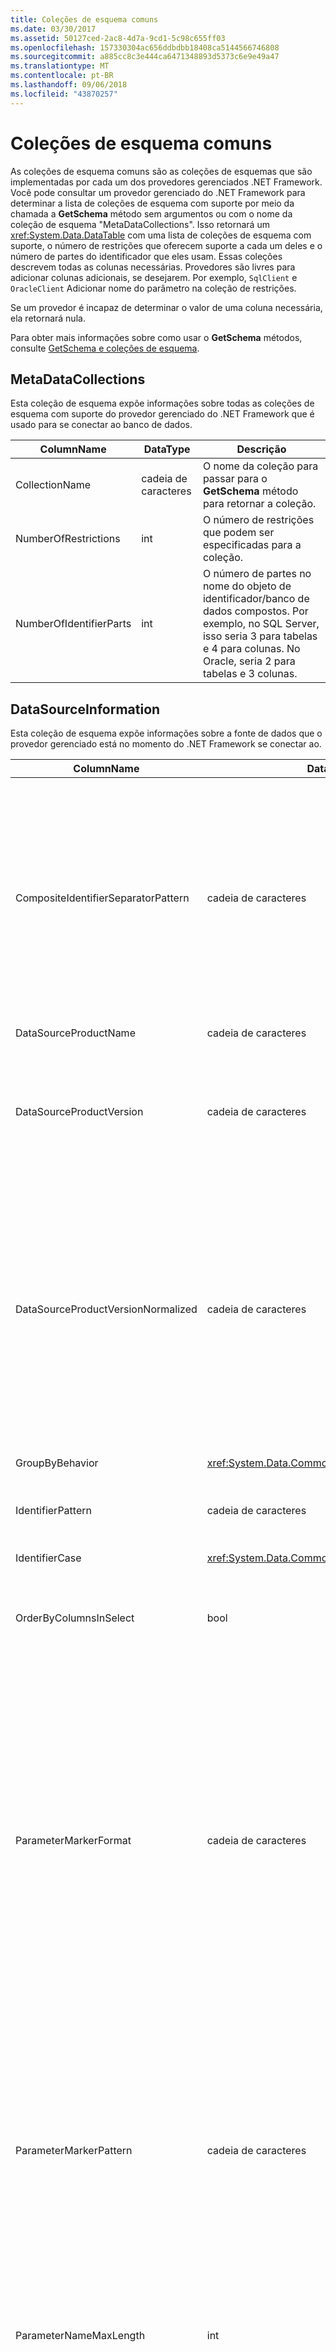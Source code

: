 ```yaml
---
title: Coleções de esquema comuns
ms.date: 03/30/2017
ms.assetid: 50127ced-2ac8-4d7a-9cd1-5c98c655ff03
ms.openlocfilehash: 157330304ac656ddbdbb18408ca5144566746808
ms.sourcegitcommit: a885cc8c3e444ca6471348893d5373c6e9e49a47
ms.translationtype: MT
ms.contentlocale: pt-BR
ms.lasthandoff: 09/06/2018
ms.locfileid: "43870257"
---
```

# <a name="common-schema-collections"></a>Coleções de esquema comuns
As coleções de esquema comuns são as coleções de esquemas que são implementadas por cada um dos provedores gerenciados .NET Framework. Você pode consultar um provedor gerenciado do .NET Framework para determinar a lista de coleções de esquema com suporte por meio da chamada a **GetSchema** método sem argumentos ou com o nome da coleção de esquema "MetaDataCollections". Isso retornará um <xref:System.Data.DataTable> com uma lista de coleções de esquema com suporte, o número de restrições que oferecem suporte a cada um deles e o número de partes do identificador que eles usam. Essas coleções descrevem todas as colunas necessárias. Provedores são livres para adicionar colunas adicionais, se desejarem. Por exemplo, `SqlClient` e `OracleClient` Adicionar nome do parâmetro na coleção de restrições.  
  
 Se um provedor é incapaz de determinar o valor de uma coluna necessária, ela retornará nula.  
  
 Para obter mais informações sobre como usar o **GetSchema** métodos, consulte [GetSchema e coleções de esquema](../../../../docs/framework/data/adonet/getschema-and-schema-collections.md).  
  
## <a name="metadatacollections"></a>MetaDataCollections  
 Esta coleção de esquema expõe informações sobre todas as coleções de esquema com suporte do provedor gerenciado do .NET Framework que é usado para se conectar ao banco de dados.  
  
|ColumnName|DataType|Descrição|  
|----------------|--------------|-----------------|  
|CollectionName|cadeia de caracteres|O nome da coleção para passar para o **GetSchema** método para retornar a coleção.|  
|NumberOfRestrictions|int|O número de restrições que podem ser especificadas para a coleção.|  
|NumberOfIdentifierParts|int|O número de partes no nome do objeto de identificador/banco de dados compostos. Por exemplo, no SQL Server, isso seria 3 para tabelas e 4 para colunas. No Oracle, seria 2 para tabelas e 3 colunas.|  
  
## <a name="datasourceinformation"></a>DataSourceInformation  
 Esta coleção de esquema expõe informações sobre a fonte de dados que o provedor gerenciado está no momento do .NET Framework se conectar ao.  
  
|ColumnName|DataType|Descrição|  
|----------------|--------------|-----------------|  
|CompositeIdentifierSeparatorPattern|cadeia de caracteres|A expressão regular para corresponder os separadores de composição em um identificador de composição. Por exemplo, "\\." (para SQL Server) ou "\@&#124;\\." (para Oracle).<br /><br /> Normalmente, um identificador de composição é o que é usado para um nome de objeto de banco de dados, por exemplo: pubs.dbo.authors ou pubs\@dbo.<br /><br /> Para o SQL Server, use a expressão regular "\\.". Para OracleClient, use "\@&#124;\\.".<br /><br /> Para ODBC, use o Catalog_name_seperator.<br /><br /> Para OLE DB use DBLITERAL_CATALOG_SEPARATOR ou DBLITERAL_SCHEMA_SEPARATOR.|  
|DataSourceProductName|cadeia de caracteres|O nome do produto acessado pelo provedor, como "Oracle" ou "SQLServer".|  
|DataSourceProductVersion|cadeia de caracteres|Indica a versão do produto acessado pelo provedor, no formato nativo de fontes de dados e não está no formato de Microsoft.<br /><br /> Em alguns casos DataSourceProductVersion e DataSourceProductVersionNormalized será o mesmo valor. No caso do OLE DB e ODBC, eles sempre será o mesmo conforme eles são mapeados para a mesma chamada de função da API nativa subjacente.|  
|DataSourceProductVersionNormalized|cadeia de caracteres|Uma versão normalizada para os dados de origem, que ele pode ser comparado com `String.Compare()`. O formato deste é consistente para todas as versões do provedor para impedir que a versão 10 classificação entre versões 1 e 2.<br /><br /> Por exemplo, o provedor Oracle usa um formato de "nn.nn.nn.nn.nn" para sua versão normalizada, o que faz com que uma fonte de dados do Oracle 8i retornar "08.01.07.04.01". SQL Server usa o formato típico de "nn.nn.nnnn" Microsoft.<br /><br /> Em alguns casos, DataSourceProductVersion e DataSourceProductVersionNormalized será o mesmo valor. No caso do OLE DB e ODBC eles sempre será o mesmo conforme eles são mapeados para a mesma chamada de função da API nativa subjacente.|  
|GroupByBehavior|<xref:System.Data.Common.GroupByBehavior>|Especifica a relação entre as colunas em uma cláusula GROUP BY e as colunas não agregadas na lista de seleção.|  
|IdentifierPattern|cadeia de caracteres|Uma expressão regular que corresponde a um identificador e tem um valor de correspondência do identificador. Por exemplo, "[A-Za-z0-9 _ #$]".|  
|IdentifierCase|<xref:System.Data.Common.IdentifierCase>|Indica se os identificadores sem aspas são tratados como diferencia maiusculas de minúsculas ou não.|  
|OrderByColumnsInSelect|bool|Especifica se as colunas em uma cláusula ORDER BY devem estar na lista de seleção. Um valor true indica que eles são necessários para estar na lista de seleção, um valor false indica que eles não são necessários para estar na lista de seleção.|  
|ParameterMarkerFormat|cadeia de caracteres|Uma cadeia de caracteres de formato que representa como um parâmetro de formato.<br /><br /> Se a fonte de dados oferece suporte a parâmetros nomeados, o primeiro espaço reservado na cadeia de caracteres deve ser em que o nome do parâmetro deve ser formatado.<br /><br /> Por exemplo, se a fonte de dados espera parâmetros a ser chamado e prefixado com um ':', isso deveria ser ":{0}". Ao formatar isso com um nome de parâmetro de "p1" resultante é de cadeia de caracteres ": p1".<br /><br /> Se a fonte de dados espera parâmetros para ser prefixadas com o '\@', mas os nomes já incluírem-los, deve ser '{0}' e o resultado da formatação de um parâmetro denominado "\@p1" seria simplesmente "\@p1".<br /><br /> Para fontes de dados que não espera parâmetros nomeados e esperar que o uso do '?' caractere, a cadeia de caracteres de formato pode ser especificada simplesmente como '?', que deve ignorar o nome do parâmetro. Para OLE DB, retornamos '?'.|  
|ParameterMarkerPattern|cadeia de caracteres|Uma expressão regular que corresponde a um marcador de parâmetro. Ele terá um valor de correspondência do nome do parâmetro, se houver.<br /><br /> Por exemplo, se os parâmetros nomeados são compatíveis com um '\@' caracteres iniciais que serão incluído no nome do parâmetro, isso seria: "(\@[A-Za-z0-9 _ $#] *)".<br /><br /> No entanto, se os parâmetros nomeados são compatíveis com um ':' como o caractere de Introdução e ele não é parte do nome do parâmetro, isso seria: ": ([A-Za-z0-9 _ $#]\*)".<br /><br /> É claro que, se a fonte de dados não der suporte a parâmetros nomeados, isso seria apenas "?".|  
|ParameterNameMaxLength|int|O comprimento máximo de um nome de parâmetro em caracteres. Visual Studio espera que, se houver suporte para nomes de parâmetro, o valor mínimo para o comprimento máximo é 30 caracteres.<br /><br /> Se a fonte de dados não der suporte a parâmetros nomeados, essa propriedade retorna zero.|  
|ParameterNamePattern|cadeia de caracteres|Uma expressão regular que corresponde aos nomes de parâmetro válido. Fontes de dados diferentes têm regras diferentes sobre os caracteres que podem ser usados para nomes de parâmetro.<br /><br /> Visual Studio espera que, se houver suporte para nomes de parâmetro, os caracteres "\p{Lu}\p{Ll}\p{Lt}\p{Lm}\p{Lo}\p{Nl}\p{Nd}" são o conjunto com suporte mínimo de caracteres que são válidos para nomes de parâmetro.|  
|QuotedIdentifierPattern|cadeia de caracteres|Uma expressão regular que corresponde a um identificador entre aspas e tem um valor de correspondência de identificador sem aspas. Por exemplo, se a fonte de dados usadas aspas duplas para identificar os identificadores entre aspas, isso seria: "(([^\\"]&#124;\\"\\") *) ".|  
|QuotedIdentifierCase|<xref:System.Data.Common.IdentifierCase>|Indica se os identificadores entre aspas são tratados como diferencia maiusculas de minúsculas ou não.|  
|StatementSeparatorPattern|cadeia de caracteres|Uma expressão regular que corresponda o separador de instrução.|  
|StringLiteralPattern|cadeia de caracteres|Uma expressão regular que corresponde a um literal de cadeia de caracteres e tem um valor de correspondência do literal em si. Por exemplo, se a fonte de dados usadas aspas para identificar cadeias de caracteres, isso seria: "('([^']&#124;'') *')"'|  
|SupportedJoinOperators|<xref:System.Data.Common.SupportedJoinOperators>|Especifica quais tipos de instruções de junção SQL têm suporte pela fonte de dados.|  
  
## <a name="datatypes"></a>Tipos de dados  
 Essas informações de expõe de coleção de esquema sobre tipos de dados que são compatíveis com o banco de dados que o .NET Framework provedor gerenciado estão conectadas atualmente à.  
  
|ColumnName|DataType|Descrição|  
|----------------|--------------|-----------------|  
|NomeDoTipo|cadeia de caracteres|Os dados específicos do provedor de tipo de nome.|  
|ProviderDbType|int|O valor de tipo específico de provedor que deve ser usado ao especificar de tipo um parâmetro. Por exemplo, SqlDbType.Money ou OracleType.Blob.|  
|ColumnSize|long|O comprimento de uma coluna não numérica ou parâmetro refere-se para o máximo ou o comprimento definido para esse tipo pelo provedor.<br /><br /> Para dados de caracteres, isso é o máximo ou definido o tamanho em unidades, definidas pela fonte de dados. Oracle tem o conceito de especificar um comprimento e, em seguida, especificando o tamanho de armazenamento real para alguns tipos de dados de caractere. Isso define apenas o tamanho em unidades para Oracle.<br /><br /> Para tipos de dados de data e hora, esse é o comprimento da representação de cadeia de caracteres (supondo que a precisão máxima permitida do componente de segundos fracionários).<br /><br /> Se o tipo de dados for numérico, isso é o limite superior na precisão máxima do tipo de dados.|  
|CreateFormat|cadeia de caracteres|Cadeia de caracteres de formato que representa como adicionar essa coluna para uma instrução de definição de dados, como CREATE TABLE. Cada elemento na matriz CreateParameter deve ser representado por um "marcador de parâmetro" na cadeia de caracteres de formato.<br /><br /> Por exemplo, o tipo de dados DECIMAL do SQL requer uma precisão e uma escala. Nesse caso, seria a cadeia de caracteres de formato "DECIMAL ({0},{1})".|  
|CreateParameters|cadeia de caracteres|Os parâmetros de criação devem ser especificados durante a criação de uma coluna desse tipo de dados. Cada parâmetro de criação é listado na cadeia de caracteres, separada por uma vírgula na ordem em que eles serão fornecidos.<br /><br /> Por exemplo, o tipo de dados DECIMAL do SQL requer uma precisão e uma escala. Nesse caso, os parâmetros de criação devem conter a cadeia de caracteres "precisão, escala".<br /><br /> Em um comando de texto para criar uma coluna DECIMAL com uma precisão de 10 e uma escala de 2, o valor da coluna CreateFormat pode ser DECIMAL ({0},{1}) "e a especificação de tipo completa seria DECIMAL(10,2).|  
|DataType|cadeia de caracteres|O nome do tipo do tipo de dados .NET Framework.|  
|IsAutoincrementable|bool|True — valores desse tipo de dados podem ser de incremento automático.<br /><br /> False — valores desse tipo de dados podem não ser autoincrementada.<br /><br /> Observe que isso simplesmente indica se uma coluna desse tipo de dados pode ser autoincrementada, não todas as colunas desse tipo são incremento automático.|  
|IsBestMatch|bool|True — o tipo de dados é a melhor correspondência entre todos os tipos de dados no armazenamento de dados e o tipo de dados .NET Framework indicado pelo valor na coluna de tipo de dados.<br /><br /> False – o tipo de dados não é a melhor correspondência.<br /><br /> Para cada conjunto de linhas em que o valor da coluna de tipo de dados é o mesmo, a coluna IsBestMatch é definida como true em apenas uma linha.|  
|IsCaseSensitive|bool|True — o tipo de dados é um tipo de caractere e diferencia maiusculas de minúsculas.<br /><br /> False – o tipo de dados não é um tipo de caractere ou não diferencia maiusculas de minúsculas.|  
|IsFixedLength|bool|True — colunas deste tipo de dados criadas pela linguagem de definição de dados (DDL) terão um comprimento fixo.<br /><br /> False — colunas deste tipo de dados criadas pela DDL terão comprimento variável.<br /><br /> DBNull.Value—It não se sabe se o provedor mapeará esse campo com uma coluna de comprimento fixo ou comprimento variável.|  
|IsFixedPrecisionScale|bool|True — o tipo de dados tem uma precisão e escala fixas.<br /><br /> False – o tipo de dados não tem uma precisão e escala fixas.|  
|IsLong|bool|True — o tipo de dados contém dados muito longos; a definição de dados muito longos é específica do provedor.<br /><br /> False – o tipo de dados não contém dados muito longos.|  
|IsNullable|bool|True — o tipo de dados é anulável.<br /><br /> False – o tipo de dados não é anulável.<br /><br /> DBNull.Value—It não se sabe se o tipo de dados é anulável.|  
|IsSearchable|bool|True — o tipo de dados pode ser usado em uma cláusula WHERE com qualquer operador, exceto o predicado LIKE.<br /><br /> False – o tipo de dados não pode ser usado em uma cláusula WHERE com qualquer operador, exceto o predicado LIKE.|  
|IsSearchableWithLike|bool|True — o tipo de dados pode ser usado com o predicado LIKE<br /><br /> False – o tipo de dados não pode ser usado com o predicado LIKE.|  
|IsUnsigned|bool|True — o tipo de dados não estiver assinado.<br /><br /> False – o tipo de dados é assinado.<br /><br /> DBNull.Value—Not aplicável ao tipo de dados.|  
|MaximumScale|short|Se o indicador de tipo é um tipo numérico, isso é o número máximo de dígitos permitidos à direita da vírgula decimal. Caso contrário, isso é DBNull.|  
|MinimumScale|short|Se o indicador de tipo é um tipo numérico, isso é o número mínimo de dígitos permitidos à direita da vírgula decimal. Caso contrário, isso é DBNull.|  
|IsConcurrencyType|bool|True – o tipo de dados é atualizado pelo banco de dados sempre que a linha é alterada e o valor da coluna é diferente de todos os valores anteriores<br /><br /> False – o tipo de dados é atualizada pelo banco de dados toda vez que a linha é alterada de Observação<br /><br /> DBNull – o banco de dados não suporta esse tipo de tipo de dados|  
|IsLiteralSupported|bool|True – o tipo de dados pode ser expresso como um literal<br /><br /> False – o tipo de dados não pode ser expresso como um literal|  
|LiteralPrefix|cadeia de caracteres|O prefixo aplicado a um determinado literal.|  
|LiteralSuffix|cadeia de caracteres|O sufixo aplicado a um determinado literal.|  
|NativeDataType|Cadeia de Caracteres|NativeDataType é uma coluna específica do OLE DB para expor o tipo de OLE DB do tipo de dados.|  
  
## <a name="restrictions"></a>Restrições  
 Esta coleção de esquema exposto informações sobre as restrições que são compatíveis com o provedor gerenciado do .NET Framework que é usado para se conectar ao banco de dados.  
  
|ColumnName|DataType|Descrição|  
|----------------|--------------|-----------------|  
|CollectionName|cadeia de caracteres|O nome da coleção que essas restrições se aplicam a.|  
|RestrictionName|cadeia de caracteres|O nome da restrição na coleção.|  
|RestrictionDefault|cadeia de caracteres|Ignorado.|  
|RestrictionNumber|int|O local real em que as restrições de coleções que essa restrição específica se encaixa no.|  
  
## <a name="reservedwords"></a>ReservedWords  
 Esta coleção de esquema expõe informações sobre as palavras que são reservados pelo que o .NET Framework gerenciados provedor que está atualmente conectado ao banco de dados.  
  
|ColumnName|DataType|Descrição|  
|----------------|--------------|-----------------|  
|ReservedWord|cadeia de caracteres|Palavra reservada do provedor específico.|  
  
## <a name="see-also"></a>Consulte também  
 [Recuperando informações de esquema de banco de dados](../../../../docs/framework/data/adonet/retrieving-database-schema-information.md)  
 [GetSchema e coleções de esquema](../../../../docs/framework/data/adonet/getschema-and-schema-collections.md)  
 [ADO.NET Managed Providers and DataSet Developer Center](https://go.microsoft.com/fwlink/?LinkId=217917) (Central de desenvolvedores do DataSet e de provedores gerenciados do ADO.NET)
